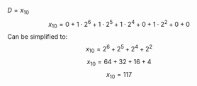 $D = x_{10}$
$$x_{10} = 0 + 1 \cdot 2^6 + 1 \cdot 2^5 + 1 \cdot 2^4 + 0 + 1 \cdot 2^2 + 0 + 0$$
Can be simplified to:
$$x_{10} = 2^6 + 2^5 + 2^4 + 2^2$$
$$x_{10} = 64 + 32 + 16 + 4$$
$$x_{10} = 117$$